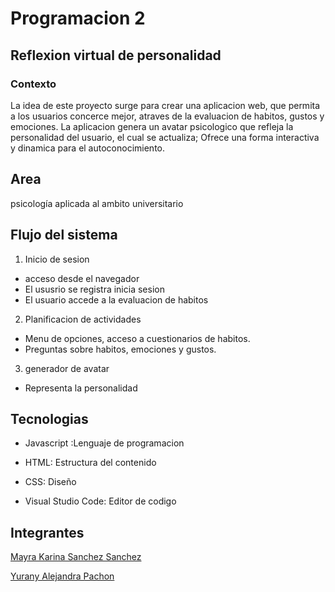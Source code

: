 # Programacion 2
## Reflexion virtual de personalidad
### Contexto
La idea de este proyecto surge para crear una aplicacion web, que permita a los usuarios concerce mejor, 
atraves de la evaluacion de habitos, gustos y emociones. La aplicacion genera un avatar psicologico que
refleja la personalidad del usuario, el cual se actualiza; Ofrece una forma interactiva y dinamica para el
autoconocimiento. 

Area
-
psicología  aplicada al ambito universitario

Flujo del sistema 
-

1. Inicio de sesion
- acceso desde el navegador
- El ususrio se registra  inicia sesion
- El usuario accede a la evaluacion de habitos
  
2. Planificacion de actividades
  - Menu de opciones, acceso a cuestionarios de habitos.
  - Preguntas sobre habitos, emociones y gustos.

3. generador de avatar
- Representa la personalidad

 

Tecnologias
-

- Javascript :Lenguaje de programacion 

- HTML: Estructura del contenido

- CSS: Diseño
 
- Visual Studio Code: Editor de codigo

Integrantes
-

[Mayra Karina Sanchez Sanchez](https://github.com/Karina-1411Sanchez)

[Yurany Alejandra Pachon ](https://github.com/YURANYPACHON39)
